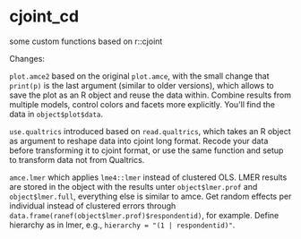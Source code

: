 # cjoint_cd
some custom functions based on r::cjoint

Changes: 

`plot.amce2` based on the original `plot.amce`, with the small change that `print(p)` is the last argument (similar to older versions), which allows to save the plot as an R object and reuse the data within. Combine results from multiple models, control colors and facets more explicitly. You'll find the data in `object$plot$data`.

`use.qualtrics` introduced based on `read.qualtrics`, which takes an R object as argument to reshape data into cjoint long format. Recode your data before transforming it to cjoint format, or use the same function and setup to transform data not from Qualtrics.

`amce.lmer` which applies `lme4::lmer` instead of clustered OLS. LMER results are stored in the object with the results unter `object$lmer.prof` and `object$lmer.full`, everything else is similar to amce. Get random effects per individual instead of clustered errors through `data.frame(ranef(object$lmer.prof)$respondentid)`, for example. Define hierarchy as in lmer, e.g., `hierarchy = "(1 | respondentid)"`.

